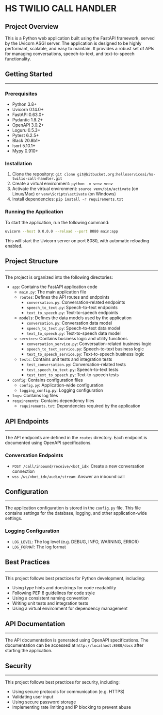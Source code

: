 # HS TWILIO CALL HANDLER

## Project Overview

This is a Python web application built using the FastAPI framework, served by the Uvicorn ASGI server. The application is designed to be highly performant, scalable, and easy to maintain. It provides a robust set of APIs for managing conversations, speech-to-text, and text-to-speech functionality.

## Getting Started

-----------------

### Prerequisites

* Python 3.8+
* Uvicorn 0.14.0+
* FastAPI 0.63.0+
* Pydantic 1.8.2+
* OpenAPI 3.0.2+
* Loguru 0.5.3+
* Pytest 6.2.5+
* Black 20.8b1+
* Isort 5.10.1+
* Mypy 0.910+

### Installation

1. Clone the repository: `git clone git@bitbucket.org:helloserviceai/hs-twilio-call-handler.git`
2. Create a virtual environment: `python -m venv venv`
3. Activate the virtual environment: `source venv/bin/activate` (on Linux/Mac) or `venv\Scripts\activate` (on Windows)
4. Install dependencies: `pip install -r requirements.txt`

### Running the Application

To start the application, run the following command:

```bash
uvicorn --host 0.0.0.0 --reload --port 8080 main:app
```

This will start the Uvicorn server on port 8080, with automatic reloading enabled.

## Project Structure

-----------------

The project is organized into the following directories:

* `app`: Contains the FastAPI application code
  * `main.py`: The main application file
  * `routes`: Defines the API routes and endpoints
    * `conversation.py`: Conversation-related endpoints
    * `speech_to_text.py`: Speech-to-text endpoints
    * `text_to_speech.py`: Text-to-speech endpoints
  * `models`: Defines the data models used by the application
    * `conversation.py`: Conversation data model
    * `speech_to_text.py`: Speech-to-text data model
    * `text_to_speech.py`: Text-to-speech data model
  * `services`: Contains business logic and utility functions
    * `conversation_service.py`: Conversation-related business logic
    * `speech_to_text_service.py`: Speech-to-text business logic
    * `text_to_speech_service.py`: Text-to-speech business logic
  * `tests`: Contains unit tests and integration tests
    * `test_conversation.py`: Conversation-related tests
    * `test_speech_to_text.py`: Speech-to-text tests
    * `test_text_to_speech.py`: Text-to-speech tests
* `config`: Contains configuration files
  * `config.py`: Application-wide configuration
  * `logging_config.py`: Logging configuration
* `logs`: Contains log files
* `requirements`: Contains dependency files
  * `requirements.txt`: Dependencies required by the application

## API Endpoints

-----------------

The API endpoints are defined in the `routes` directory. Each endpoint is documented using OpenAPI specifications.

### Conversation Endpoints

* `POST /call/inbound/receive/<bot_id>`: Create a new conversation connection
* `wss /ws/<bot_id>/audio/stream`: Answer an inbound call

## Configuration

-----------------

The application configuration is stored in the `config.py` file. This file contains settings for the database, logging, and other application-wide settings.

### Logging Configuration

* `LOG_LEVEL`: The log level (e.g. DEBUG, INFO, WARNING, ERROR)
* `LOG_FORMAT`: The log format

## Best Practices

-----------------

This project follows best practices for Python development, including:

* Using type hints and docstrings for code readability
* Following PEP 8 guidelines for code style
* Using a consistent naming convention
* Writing unit tests and integration tests
* Using a virtual environment for dependency management

## API Documentation

-----------------

The API documentation is generated using OpenAPI specifications. The documentation can be accessed at `http://localhost:8080/docs` after starting the application.

## Security

-----------------

This project follows best practices for security, including:

* Using secure protocols for communication (e.g. HTTPS)
* Validating user input
* Using secure password storage
* Implementing rate limiting and IP blocking to prevent abuse
